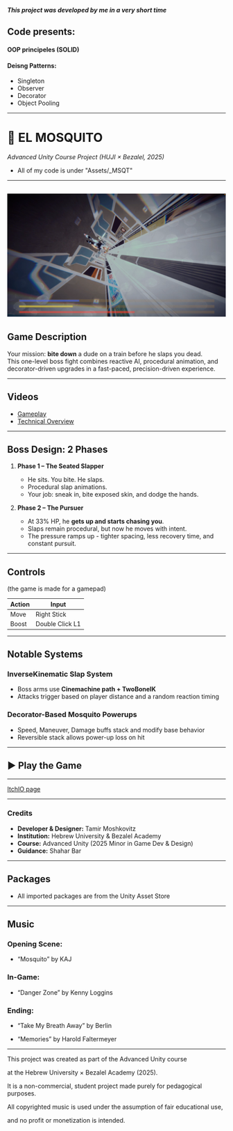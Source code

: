 ***This project was developed by me in a very short time***
## Code presents:
#### OOP principeles (SOLID)
#### Deisng Patterns:
- Singleton
- Observer
- Decorator
- Object Pooling
---
# 🦟 EL MOSQUITO
_Advanced Unity Course Project (HUJI × Bezalel, 2025)_
- All of my code is under "Assets/_MSQT"
---
![Gameplay](Assets/_MSQT/ScreenShots/GamePlayScreenShot.png)
---

## Game Description

Your mission: **bite down** a dude on a train before he slaps you dead.  
This one-level boss fight combines reactive AI, procedural animation, and decorator-driven upgrades in a fast-paced, precision-driven experience.

---

## Videos

- [Gameplay](https://youtu.be/Kp4RKf0lAo8)  
- [Technical Overview](https://drive.google.com/file/d/1Un0tSdOGo83M4Yo-Xscyc99jX-QyVUVX/view?usp=sharing)

---

## Boss Design: 2 Phases

1. **Phase 1 – The Seated Slapper**  
   - He sits. You bite. He slaps.  
   - Procedural slap animations.  
   - Your job: sneak in, bite exposed skin, and dodge the hands.

2. **Phase 2 – The Pursuer**  
   - At 33% HP, he **gets up and starts chasing you**.  
   - Slaps remain procedural, but now he moves with intent.  
   - The pressure ramps up - tighter spacing, less recovery time, and constant pursuit.

---

## Controls
(the game is made for a gamepad)

| Action       | Input                |
|--------------|----------------------|
| Move         | Right Stick          |
| Boost        | Double Click L1      |

---

## Notable Systems

### InverseKinematic Slap System  
- Boss arms use **Cinemachine path + TwoBoneIK**  
- Attacks trigger based on player distance and a random reaction timing

### Decorator-Based Mosquito Powerups
- Speed, Maneuver, Damage buffs stack and modify base behavior  
- Reversible stack allows power-up loss on hit

---

## ▶ Play the Game

----------
[ItchIO page](https://tamirmoshko.itch.io/el-mosquito)

---

### Credits

- **Developer & Designer:** Tamir Moshkovitz  
- **Institution:** Hebrew University & Bezalel Academy  
- **Course:** Advanced Unity (2025 Minor in Game Dev & Design)
- **Guidance:** Shahar Bar

---
## Packages

- All imported packages are from the Unity Asset Store

---
## Music

### Opening Scene:

- “Mosquito​” by KAJ

### In-Game:

- “Danger Zone” by Kenny Loggins

### Ending:

- “Take My Breath Away” by Berlin

- “Memories”  by Harold Faltermeyer​


---

This project was created as part of the Advanced Unity course

at the Hebrew University × Bezalel Academy (2025).

It is a non-commercial, student project made purely for pedagogical purposes.

All copyrighted music is used under the assumption of fair educational use,

and no profit or monetization is intended.

